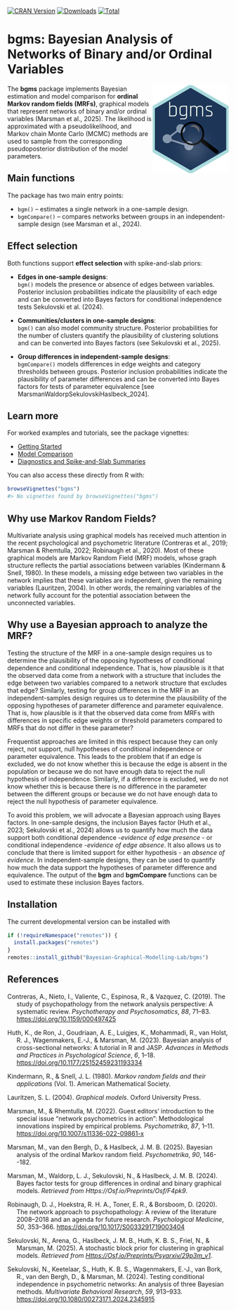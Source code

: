 
<!-- badges: start -->

[![CRAN
Version](https://www.r-pkg.org/badges/version/bgms)](https://cran.r-project.org/package=bgms)
[![Downloads](https://cranlogs.r-pkg.org/badges/bgms)](https://cran.r-project.org/package=bgms)
[![Total](https://cranlogs.r-pkg.org/badges/grand-total/bgms)](https://cran.r-project.org/package=bgms)
<!-- badges: end -->

# bgms: Bayesian Analysis of Networks of Binary and/or Ordinal Variables

<a href="https://bayesiangraphicalmodeling.com"><img src="inst/bgms_sticker.svg" height="200" align="right" /></a>

The **bgms** package implements Bayesian estimation and model comparison
for **ordinal Markov random fields (MRFs)**, graphical models that
represent networks of binary and/or ordinal variables (Marsman et al.,
2025). The likelihood is approximated with a pseudolikelihood, and
Markov chain Monte Carlo (MCMC) methods are used to sample from the
corresponding pseudoposterior distribution of the model parameters.

## Main functions

The package has two main entry points:

- `bgm()` – estimates a single network in a one-sample design.  
- `bgmCompare()` – compares networks between groups in an
  independent-sample design (see Marsman et al., 2024).

## Effect selection

Both functions support **effect selection** with spike-and-slab priors:

- **Edges in one-sample designs**:  
  `bgm()` models the presence or absence of edges between variables.
  Posterior inclusion probabilities indicate the plausibility of each
  edge and can be converted into Bayes factors for conditional
  independence tests Sekulovski et al. (2024).

- **Communities/clusters in one-sample designs**:  
  `bgm()` can also model community structure. Posterior probabilities
  for the number of clusters quantify the plausibility of clustering
  solutions and can be converted into Bayes factors (see Sekulovski et
  al., 2025).

- **Group differences in independent-sample designs**:  
  `bgmCompare()` models differences in edge weights and category
  thresholds between groups. Posterior inclusion probabilities indicate
  the plausibility of parameter differences and can be converted into
  Bayes factors for tests of parameter equivalence \[see
  MarsmanWaldorpSekulovskiHaslbeck_2024\].

## Learn more

For worked examples and tutorials, see the package vignettes:

- [Getting Started](https://yourpkgdownsite/articles/intro.html)  
- [Model Comparison](https://yourpkgdownsite/articles/comparison.html)  
- [Diagnostics and Spike-and-Slab
  Summaries](https://yourpkgdownsite/articles/diagnostics.html)

You can also access these directly from R with:

``` r
browseVignettes("bgms")
#> No vignettes found by browseVignettes("bgms")
```

## Why use Markov Random Fields?

Multivariate analysis using graphical models has received much attention
in the recent psychological and psychometric literature (Contreras et
al., 2019; Marsman & Rhemtulla, 2022; Robinaugh et al., 2020). Most of
these graphical models are Markov Random Field (MRF) models, whose graph
structure reflects the partial associations between variables
(Kindermann & Snell, 1980). In these models, a missing edge between two
variables in the network implies that these variables are independent,
given the remaining variables (Lauritzen, 2004). In other words, the
remaining variables of the network fully account for the potential
association between the unconnected variables.

## Why use a Bayesian approach to analyze the MRF?

Testing the structure of the MRF in a one-sample design requires us to
determine the plausibility of the opposing hypotheses of conditional
dependence and conditional independence. That is, how plausible is it
that the observed data come from a network with a structure that
includes the edge between two variables compared to a network structure
that excludes that edge? Similarly, testing for group differences in the
MRF in an independent-samples design requires us to determine the
plausibility of the opposing hypotheses of parameter difference and
parameter equivalence. That is, how plausible is it that the observed
data come from MRFs with differences in specific edge weights or
threshold parameters compared to MRFs that do not differ in these
parameter?

Frequentist approaches are limited in this respect because they can only
reject, not support, null hypotheses of conditional independence or
parameter equivalence. This leads to the problem that if an edge is
excluded, we do not know whether this is because the edge is absent in
the population or because we do not have enough data to reject the null
hypothesis of independence. Similarly, if a difference is excluded, we
do not know whether this is because there is no difference in the
parameter between the different groups or because we do not have enough
data to reject the null hypothesis of parameter equivalence.

To avoid this problem, we will advocate a Bayesian approach using Bayes
factors. In one-sample designs, the inclusion Bayes factor (Huth et al.,
2023; Sekulovski et al., 2024) allows us to quantify how much the data
support both conditional dependence -<em>evidence of edge
presence</em> - or conditional independence -<em>evidence of edge
absence</em>. It also allows us to conclude that there is limited
support for either hypothesis - an <em>absence of evidence</em>. In
independent-sample designs, they can be used to quantify how much the
data support the hypotheses of parameter difference and equivalence. The
output of the <strong>bgm</strong> and <strong>bgmCompare</strong>
functions can be used to estimate these inclusion Bayes factors.

## Installation

The current developmental version can be installed with

``` r
if (!requireNamespace("remotes")) { 
  install.packages("remotes")   
}   
remotes::install_github("Bayesian-Graphical-Modelling-Lab/bgms")
```

## References

<div id="refs" class="references csl-bib-body hanging-indent"
entry-spacing="0" line-spacing="2">

<div id="ref-ContrerasEtAl_2019" class="csl-entry">

Contreras, A., Nieto, I., Valiente, C., Espinosa, R., & Vazquez, C.
(2019). The study of psychopathology from the network analysis
perspective: A systematic review. *Psychotherapy and Psychosomatics*,
*88*, 71–83. <https://doi.org/10.1159/000497425>

</div>

<div id="ref-HuthEtAl_2023_intro" class="csl-entry">

Huth, K., de Ron, J., Goudriaan, A. E., Luigjes, K., Mohammadi, R., van
Holst, R. J., Wagenmakers, E.-J., & Marsman, M. (2023). Bayesian
analysis of cross-sectional networks: A tutorial in R and JASP.
*Advances in Methods and Practices in Psychological Science*, *6*, 1–18.
<https://doi.org/10.1177/25152459231193334>

</div>

<div id="ref-KindermannSnell1980" class="csl-entry">

Kindermann, R., & Snell, J. L. (1980). *Markov random fields and their
applications* (Vol. 1). American Mathematical Society.

</div>

<div id="ref-Lauritzen2004" class="csl-entry">

Lauritzen, S. L. (2004). *Graphical models*. Oxford University Press.

</div>

<div id="ref-MarsmanRhemtulla_2022_SIintro" class="csl-entry">

Marsman, M., & Rhemtulla, M. (2022). Guest editors’ introduction to the
special issue “network psychometrics in action”: Methodological
innovations inspired by empirical problems. *Psychometrika*, *87*, 1–11.
<https://doi.org/10.1007/s11336-022-09861-x>

</div>

<div id="ref-MarsmanVandenBerghHaslbeck_2024" class="csl-entry">

Marsman, M., van den Bergh, D., & Haslbeck, J. M. B. (2025). Bayesian
analysis of the ordinal Markov random field. *Psychometrika*, *90*,
146--182.

</div>

<div id="ref-MarsmanWaldorpSekulovskiHaslbeck_2024" class="csl-entry">

Marsman, M., Waldorp, L. J., Sekulovski, N., & Haslbeck, J. M. B.
(2024). Bayes factor tests for group differences in ordinal and binary
graphical models. *Retrieved from Https://Osf.io/Preprints/Osf/F4pk9*.

</div>

<div id="ref-RobinaughEtAl_2020" class="csl-entry">

Robinaugh, D. J., Hoekstra, R. H. A., Toner, E. R., & Borsboom, D.
(2020). The network approach to psychopathology: A review of the
literature 2008–2018 and an agenda for future research. *Psychological
Medicine*, *50*, 353–366. <https://doi.org/10.1017/S0033291719003404>

</div>

<div id="ref-SekulovskiEtAl_2025" class="csl-entry">

Sekulovski, N., Arena, G., Haslbeck, J. M. B., Huth, K. B. S., Friel,
N., & Marsman, M. (2025). A stochastic block prior for clustering in
graphical models. *Retrieved from
<a href="https://osf.io/preprints/psyarxiv/29p3m_v1"
class="uri">Https://Osf.io/Preprints/Psyarxiv/29p3m_v1</a>*.

</div>

<div id="ref-SekulovskiEtAl_2024" class="csl-entry">

Sekulovski, N., Keetelaar, S., Huth, K. B. S., Wagenmakers, E.-J., van
Bork, R., van den Bergh, D., & Marsman, M. (2024). Testing conditional
independence in psychometric networks: An analysis of three Bayesian
methods. *Multivariate Behavioral Research*, *59*, 913–933.
<https://doi.org/10.1080/00273171.2024.2345915>

</div>

</div>
